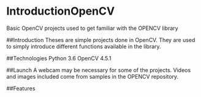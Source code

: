 # IntroductionOpenCV
Basic OpenCV projects used to get familiar with the OPENCV library

##Introduction
Theses are simple projects done in OpenCV. They are used to simply introduce different functions available in the library.

##Technologies
Python 3.6
OpenCV 4.5.1

##Launch
A webcam may be necessary for some of the projects. Videos and images included come from samples in the OPENCV repository. 

##Features
